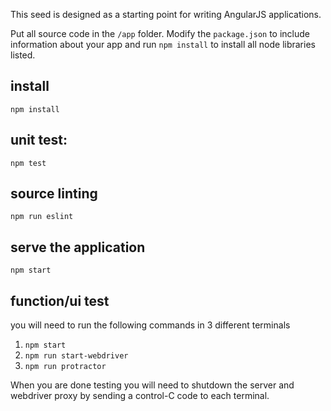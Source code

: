This seed is designed as a starting point for writing AngularJS applications. 

Put all source code in the `/app` folder.
Modify the `package.json` to include information about your app and
run `npm install` to install all node libraries listed.

## install

`npm install`

## unit test:

`npm test`

## source linting

`npm run eslint`

## serve the application

`npm start`

## function/ui test

you will need to run the following commands in 3 different terminals

1. `npm start`
2. `npm run start-webdriver`
3. `npm run protractor`

When you are done testing you will need to shutdown the server and webdriver proxy by sending a control-C code to each terminal.
